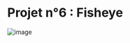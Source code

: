 # Projet n°6 : Fisheye

![image](https://user-images.githubusercontent.com/76693227/173887468-11e1e426-3e17-4bc8-9fe5-e97cf49f2b2c.png)
